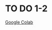 # TO DO 1-2
[Google Colab](https://colab.research.google.com/drive/1Wz6PETVgVJ92zgxVjxxNP5LiQaM4dkVf)
